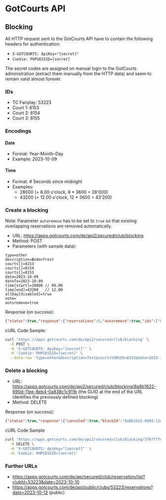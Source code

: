 # GotCourts API

## Blocking

All HTTP request sent to the GotCourts API have to contain the following headers for authentication:

- `X-GOTCOURTS: ApiKey="[secret]"`
- `Cookie: PHPSESSID=[secret]`

The secret codes are assigned on manual login to the GotCourts administration (extract them manually from the HTTP data) and seem to remain valid almost forever.

### IDs

- TC Fairplay: 53223
- Court 1: 8153
- Court 2: 8154
- Court 3: 8155

### Encodings

#### Date

- Format: Year-Month-Day
- Example: 2023-10-09

#### Time

- Format: # Seconds since midnight
- Examples:
  - 28000 (= 8.00 o'clock, 8 * 3600 = 28'000)
  - 43200 (= 12.00 o'clock, 12 * 3600 = 43'200)

### Create a blocking

Note: Parameter `autoremove` has to be set to `true` so that existing overlapping reservations are removed automatically.

- URL: https://apps.gotcourts.com/de/api2/secured/club/blocking
- Method: POST
- Parameters (with sample data):

```text
type=other
description=Bodenfrost
courts[]=8153
courts[]=8154
courts[]=8155
date=2023-10-09
dateTo=2023-10-09
time[start]=28800 // 08.00
time[end]=43200   // 12.00
allDay[disabled]=true
note=
autoremove=true
```

Response (on success):

```json
{"status":true,"response":{"reservations":0,"autoremove":true,"ids":["8a8b1622-690d-11ee-8eb4-0a838c1c911b"]},"version":"3.27.0.0"}
```

cURL Code Sample:

```sh
curl 'https://apps.gotcourts.com/de/api2/secured/club/blocking' \
  -X POST \
  -H 'X-GOTCOURTS: ApiKey="[secret]"' \
  -H 'Cookie: PHPSESSID=[secret]' \
  --data-raw 'type=other&description=Test&courts%5B%5D=8153&date=2023-10-09&dateTo=2023-10-09&time%5Bstart%5D=28800&time%5Bend%5D=32400&allDay%5Bdisabled%5D=true&note=&autoremove=true'
```

### Delete a blocking

- URL: https://apps.gotcourts.com/de/api2/secured/club/blocking/8a8b1622-690d-11ee-8eb4-0a838c1c911b (the GUID at the end of the URL identifies the previously defined blocking)
- Method: DELETE

Response (on success):

```json
{"status":true,"response":{"canceled":true,"blockId":"8a8b1622-690d-11ee-8eb4-0a838c1c911b"},"version":"3.27.0.0"}
```

cURL Code Sample

```sh
curl 'https://apps.gotcourts.com/de/api2/secured/club/blocking/3767f7fd-682b-11ee-8eb4-0a838c1c911b' \
  -X DELETE \
  -H 'X-GOTCOURTS: ApiKey="[secret]"' \
  -H 'Cookie: PHPSESSID=[secret]'
```

### Further URLs

- https://apps.gotcourts.com/de/api/secured/club/reservation/list?clubId=53223&date=2023-10-10
- https://apps.gotcourts.com/de/api/public/clubs/53223/reservations?date=2023-10-12 (public)
